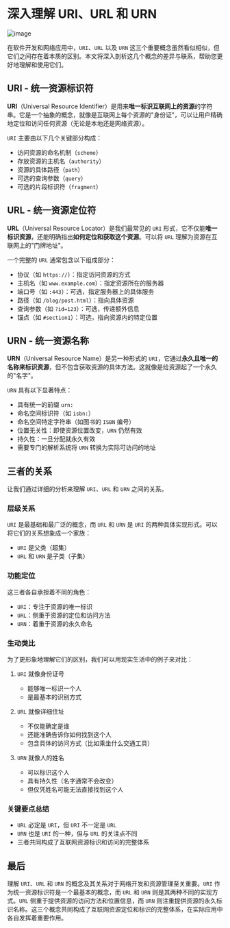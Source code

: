 # 深入理解 URI、URL 和 URN

![image](https://file.onnttf.site/2018/02/24/1.png)

在软件开发和网络应用中，`URI`、`URL` 以及 `URN` 这三个重要概念虽然看似相似，但它们之间存在着本质的区别。本文将深入剖析这几个概念的差异与联系，帮助您更好地理解和使用它们。

## URI - 统一资源标识符

**URI**（Universal Resource Identifier）是用来**唯一标识互联网上的资源**的字符串。它是一个抽象的概念，就像是互联网上每个资源的"身份证"，可以让用户精确地定位和访问任何资源（无论是本地还是网络资源）。

`URI` 主要由以下几个关键部分构成：

- 访问资源的命名机制（`scheme`）
- 存放资源的主机名（`authority`）
- 资源的具体路径（`path`）
- 可选的查询参数（`query`）
- 可选的片段标识符（`fragment`）

## URL - 统一资源定位符

**URL**（Universal Resource Locator）是我们最常见的 `URI` 形式，它不仅能**唯一标识资源**，还能明确指出**如何定位和获取这个资源**。可以将 `URL` 理解为资源在互联网上的"门牌地址"。

一个完整的 `URL` 通常包含以下组成部分：

- 协议（如 `https://`）：指定访问资源的方式
- 主机名（如 `www.example.com`）：指定资源所在的服务器
- 端口号（如 `:443`）：可选，指定服务器上的具体服务
- 路径（如 `/blog/post.html`）：指向具体资源
- 查询参数（如 `?id=123`）：可选，传递额外信息
- 锚点（如 `#section1`）：可选，指向资源内的特定位置

## URN - 统一资源名称

**URN**（Universal Resource Name）是另一种形式的 `URI`，它通过**永久且唯一的名称来标识资源**，但不包含获取资源的具体方法。这就像是给资源起了一个永久的"名字"。

`URN` 具有以下显著特点：

- 具有统一的前缀 `urn:`
- 命名空间标识符（如 `isbn:`）
- 命名空间特定字符串（如图书的 `ISBN` 编号）
- 位置无关性：即使资源位置改变，`URN` 仍然有效
- 持久性：一旦分配就永久有效
- 需要专门的解析系统将 `URN` 转换为实际可访问的地址

## 三者的关系

让我们通过详细的分析来理解 `URI`、`URL` 和 `URN` 之间的关系。

### 层级关系

`URI` 是最基础和最广泛的概念，而 `URL` 和 `URN` 是 `URI` 的两种具体实现形式。可以将它们的关系想象成一个家族：

- `URI` 是父类（超集）
- `URL` 和 `URN` 是子类（子集）

### 功能定位

这三者各自承担着不同的角色：

- `URI`：专注于资源的唯一标识
- `URL`：侧重于资源的定位和访问方法
- `URN`：着重于资源的永久命名

### 生动类比

为了更形象地理解它们的区别，我们可以用现实生活中的例子来对比：

1. `URI` 就像身份证号

   - 能够唯一标识一个人
   - 是最基本的识别方式

2. `URL` 就像详细住址

   - 不仅能确定是谁
   - 还能准确告诉你如何找到这个人
   - 包含具体的访问方式（比如乘坐什么交通工具）

3. `URN` 就像人的姓名
   - 可以标识这个人
   - 具有持久性（名字通常不会改变）
   - 但仅凭姓名可能无法直接找到这个人

### 关键要点总结

- `URL` 必定是 `URI`，但 `URI` 不一定是 `URL`
- `URN` 也是 `URI` 的一种，但与 `URL` 的关注点不同
- 三者共同构成了互联网资源标识和访问的完整体系

## 最后

理解 `URI`、`URL` 和 `URN` 的概念及其关系对于网络开发和资源管理至关重要。`URI` 作为统一资源标识符是一个最基本的概念，而 `URL` 和 `URN` 则是其两种不同的实现方式。`URL` 侧重于提供资源的访问方法和位置信息，而 `URN` 则注重提供资源的永久标识名称。这三个概念共同构成了互联网资源定位和标识的完整体系，在实际应用中各自发挥着重要作用。
